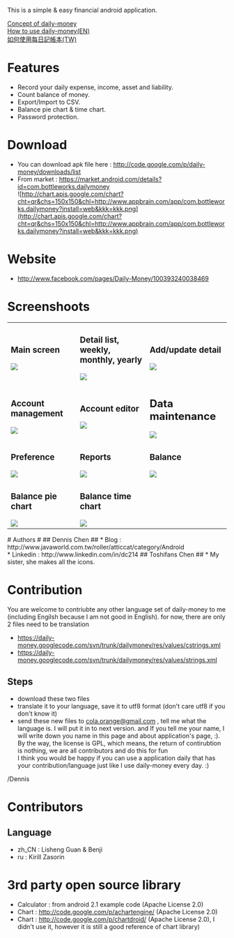 This is a simple & easy financial android application.

[Concept of daily-money](ConceptOfDailyMoney.md) <br />
[How to use daily-money(EN)](How2UseEN.md) <br />
[如何使用每日記帳本(TW)](How2UseTw.md) <br />

# Features #
  * Record your daily expense, income, asset and liability.
  * Count balance of money.
  * Export/Import to CSV.
  * Balance pie chart & time chart.
  * Password protection.



# Download #
  * You can download apk file here : http://code.google.com/p/daily-money/downloads/list <br />
  * From market : https://market.android.com/details?id=com.bottleworks.dailymoney<br />
![http://chart.apis.google.com/chart?cht=qr&chs=150x150&chl=http://www.appbrain.com/app/com.bottleworks.dailymoney?install=web&kkk=kkk.png](http://chart.apis.google.com/chart?cht=qr&chs=150x150&chl=http://www.appbrain.com/app/com.bottleworks.dailymoney?install=web&kkk=kkk.png)

# Website #
  * http://www.facebook.com/pages/Daily-Money/100393240038469

# Screenshoots #
<table><tr><td>
<h3>Main screen</h3>
<img src='http://daily-money.googlecode.com/svn/wiki/img/main.png' />
</td><td>
<h3>Detail list, weekly, monthly, yearly</h3>
<img src='http://daily-money.googlecode.com/svn/wiki/img/detlist.png' />
</td><td>
<h3>Add/update detail</h3>
<img src='http://daily-money.googlecode.com/svn/wiki/img/deteditor.png' />
</td></tr><tr><td>
<h3>Account management</h3>
<img src='http://daily-money.googlecode.com/svn/wiki/img/accmgnt.png' />
</td><td>
<h3>Account editor</h3>
<img src='http://daily-money.googlecode.com/svn/wiki/img/acceditor.png' />
</td><td>
<h2>Data maintenance</h2>
<img src='http://daily-money.googlecode.com/svn/wiki/img/datamain.png' />
</td></tr><tr><td>
<h3>Preference</h3>
<img src='http://daily-money.googlecode.com/svn/wiki/img/prefs.png' />
</td><td>
<h3>Reports</h3>
<img src='http://daily-money.googlecode.com/svn/wiki/img/report.png' /></td><td>
<h3>Balance</h3>
<img src='http://daily-money.googlecode.com/svn/wiki/img/balance1.png' /></td>
</tr><tr><td>
<h3>Balance pie chart</h3>
<img src='http://daily-money.googlecode.com/svn/wiki/img/balance_pie.png' />
</td><td>
<h3>Balance time chart</h3>
<img src='http://daily-money.googlecode.com/svn/wiki/img/balance_time.png' /></td><td>
</td>
</tr></table>
# Authors #
## Dennis Chen ##
  * Blog : http://www.javaworld.com.tw/roller/atticcat/category/Android <br />
  * Linkedin : http://www.linkedin.com/in/dc214
## Toshifans Chen ##
  * My sister, she makes all the icons.

# Contribution #
You are welcome to contriubte any other language set of daily-money to me (including Engilsh because I am not good in English).  for now, there are only 2 files need to be translation
  * https://daily-money.googlecode.com/svn/trunk/dailymoney/res/values/cstrings.xml
  * https://daily-money.googlecode.com/svn/trunk/dailymoney/res/values/strings.xml
## Steps ##
  * download these two files
  * translate it to your language, save it to utf8 format (don't care utf8 if you don't know it)
  * send these new files to cola.orange@gmail.com , tell me what the language is.
I will put it in to next version. and If you tell me your name, I will write down you name in this page and about application's page, :).<br />
By the way, the license is GPL, which means, the return of contirubtion is nothing, we are all contributors and do this for fun<br />
I think you would be happy if you can use a application daily that has your contribution/language just like I use daily-money every day.  :) <br />

/Dennis

# Contributors #

## Language ##
  * zh\_CN : Lisheng Guan & Benji
  * ru : Kirill Zasorin

# 3rd party open source library #
  * Calculator : from android 2.1 example code (Apache License 2.0)
  * Chart : http://code.google.com/p/achartengine/ (Apache License 2.0)
  * Chart : http://code.google.com/p/chartdroid/ (Apache License 2.0), I didn't use it, however it is still a good reference of chart library)
